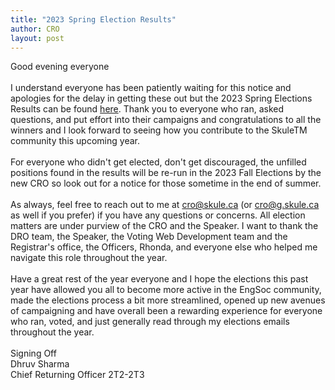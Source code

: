 ```yaml
---
title: "2023 Spring Election Results"
author: CRO
layout: post
---
```


Good evening everyone<br> <br> I understand everyone has been patiently waiting for this notice and apologies for the delay in getting these out but the 2023 Spring Elections Results can be found <a href="https://drive.google.com/file/d/1ktE677xVPQjr0tHGiFMR5FdsJZEY_FOK/view?usp=sharing">here</a>. Thank you to everyone who ran, asked questions, and put effort into their campaigns and congratulations to all the winners and I look forward to seeing how you contribute to the SkuleTM community this upcoming year. <br> <br> For everyone who didn't get elected, don't get discouraged, the unfilled positions found in the results will be re-run in the 2023 Fall Elections by the new CRO so look out for a notice for those sometime in the end of summer.<br> <br> As always, feel free to reach out to me at cro@skule.ca (or cro@g.skule.ca as well if you prefer) if you have any questions or concerns. All election matters are under purview of the CRO and the Speaker. I want to thank the DRO team, the Speaker, the Voting Web Development team and the Registrar's office, the Officers, Rhonda, and everyone else who helped me navigate this role throughout the year.<br> <br> Have a great rest of the year everyone and I hope the elections this past year have allowed you all to become more active in the EngSoc community, made the elections process a bit more streamlined, opened up new avenues of campaigning and have overall been a rewarding experience for everyone who ran, voted, and just generally read through my elections emails throughout the year.<br> <br> Signing Off<br> Dhruv Sharma <br> Chief Returning Officer 2T2-2T3